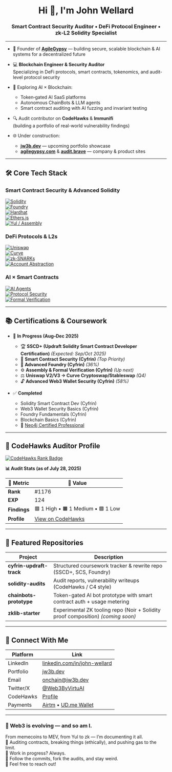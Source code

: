 <h1 align="center">Hi 👋, I'm John Wellard</h1>
<h3 align="center">Smart Contract Security Auditor • DeFi Protocol Engineer • zk‑L2 Solidity Specialist</h3>

---

- 🚀 Founder of <strong><a href="https://agilegypsy.com">AgileGypsy</a></strong> — building secure, scalable blockchain & AI systems for a decentralized future  
- 💻 <strong>Blockchain Engineer & Security Auditor</strong>  
  Specializing in DeFi protocols, smart contracts, tokenomics, and audit-level protocol security

- 🧠 Exploring AI × Blockchain:  
  - Token‑gated AI SaaS platforms  
  - Autonomous ChainBots & LLM agents  
  - Smart contract auditing with AI fuzzing and invariant testing

- 🔍 Audit contributor on <strong>CodeHawks</strong> & <strong>Immunifi</strong>  
  (building a portfolio of real-world vulnerability findings)

- 🌐 Under construction:  
  - <strong><a href="https://jw3b.dev">jw3b.dev</a></strong> — upcoming portfolio showcase  
  - <strong><a href="https://agilegypsy.com">agilegypsy.com</a></strong> & <strong><a href="https://agilegypsy.brave">audit.brave</a></strong> — company & product sites

---

## 🛠️ Core Tech Stack

### Smart Contract Security & Advanced Solidity
[![Solidity](https://img.shields.io/badge/Solidity-363636?style=flat-square&logo=solidity&logoColor=white)]()  
[![Foundry](https://img.shields.io/badge/Foundry-000000?style=flat-square&logo=foundry&logoColor=white)]()  
[![Hardhat](https://img.shields.io/badge/Hardhat-F3C702?style=flat-square&logo=hardhat&logoColor=black)]()  
[![Ethers.js](https://img.shields.io/badge/Ethers.js-5C6BC0?style=flat-square&logo=ethers-dot-js&logoColor=white)]()  
[![Yul / Assembly](https://img.shields.io/badge/Assembly-Yul-blueviolet?style=flat-square)]()

### DeFi Protocols & L2s
[![Uniswap](https://img.shields.io/badge/Uniswap-V2/V3-pink?style=flat-square&logo=uniswap)]()  
[![Curve](https://img.shields.io/badge/Curve-DeFi-blue?style=flat-square&logo=curve)]()  
[![zk-SNARKs](https://img.shields.io/badge/zk--SNARKs-purple?style=flat-square)]()  
[![Account Abstraction](https://img.shields.io/badge/Account_Abstraction-black?style=flat-square&logo=ethereum&logoColor=white)]()

### AI × Smart Contracts
[![AI Agents](https://img.shields.io/badge/AI_Agents-ff5c5c?style=flat-square&logo=openai&logoColor=white)]()  
[![Protocol Security](https://img.shields.io/badge/Security_Automation-red?style=flat-square)]()  
[![Formal Verification](https://img.shields.io/badge/Formal_Verification-blue?style=flat-square)]()

---

## 📚 Certifications & Coursework

- 🚀 <strong>In Progress (Aug–Dec 2025)</strong>  
  - 🏆 <strong>SSCD+ (Updraft Solidity Smart Contract Developer Certification)</strong> _(Expected: Sep/Oct 2025)_  
  - 🔐 <strong>Smart Contract Security (Cyfrin)</strong> _(Top Priority)_  
  - 🔧 <strong>Advanced Foundry (Cyfrin)</strong> *(36%)*  
  - ⚙️ <strong>Assembly & Formal Verification (Cyfrin)</strong> _(Up next)_  
  - ⚖️ <strong>Uniswap V2/V3 → Curve Cryptoswap/Stableswap</strong> _(Q4)_  
  - 🔓 <strong>Advanced Web3 Wallet Security (Cyfrin)</strong> *(58%)*

- ✅ <strong>Completed</strong>  
  - Solidity Smart Contract Dev (Cyfrin)  
  - Web3 Wallet Security Basics (Cyfrin)  
  - Foundry Fundamentals (Cyfrin)  
  - Blockchain Basics (Cyfrin)  
  - 🧠 <a href="https://graphacademy.neo4j.com/c/e235aec4-a1e6-4bab-ad1b-2777f199d60c/">Neo4j Certified Professional</a>

---

## 🦅 CodeHawks Auditor Profile

<a href="https://codehawks.cyfrin.io">
  <img src="https://img.shields.io/badge/CodeHawks-Rank%20%231176-blue?style=for-the-badge" alt="CodeHawks Rank Badge"/>
</a>

**📊 Audit Stats (as of July 28, 2025)**

| 🧠 Metric      | 🔎 Value                         |
|---------------|----------------------------------|
| **Rank**      | #1176                            |
| **EXP**       | 124                              |
| **Findings**  | 🟥 1 High • 🟧 1 Medium • 🟩 1 Low |
| **Profile**   | [View on CodeHawks](https://codehawks.cyfrin.io) |

---

## 💼 Featured Repositories

| Project | Description |
|--------|-------------|
| <strong>cyfrin-updraft-track</strong> | Structured coursework tracker & rewrite repo (SSCD+, SCS, Foundry) |
| <strong>solidity-audits</strong> | Audit reports, vulnerability writeups (CodeHawks / C4 style) |
| <strong>chainbots-prototype</strong> | Token-gated AI bot prototype with smart contract auth + usage metering |
| <strong>zklib-starter</strong> | Experimental ZK tooling repo (Noir + Solidity proof composition) *(coming soon)* |

---

## 📢 Connect With Me

| Platform | Link |
|----------|------|
| LinkedIn | [linkedin.com/in/john-wellard](https://www.linkedin.com/in/john-wellard/) |
| Portfolio | [jw3b.dev](https://jw3b.dev) |
| Email | onchain@jw3b.dev |
| Twitter/X | [@Web3ByVirtuAI](https://twitter.com/web3byvirtuAi) |
| CodeHawks | [Profile](https://codehawks.cyfrin.io) |
| Payments | [Airtm](https://airtm.me/agilegypsy_) • [UD.me Wallet](https://ud.me/jw3b.brave) |

---

### 🤖 Web3 is evolving — and so am I.

From memecoins to MEV, from Yul to zk — I’m documenting it all.  
🔐 Auditing contracts, breaking things (ethically), and pushing gas to the limit.  
🚧 Work in progress? Always.  
🧵 Follow the commits, fork the audits, and stay weird.  
📢 Feel free to reach out!
